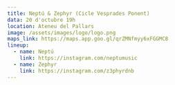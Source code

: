 ```yaml
---
title: Neptú & Zephyr (Cicle Vesprades Ponent)
data: 20 d'octubre 19h
location: Ateneu del Pallars
image: /assets/images/logo/logo.png
maps_link: https://maps.app.goo.gl/qrZMNfmyy6xFGGMC8
lineup:
  - name: Neptú
    link: https://instagram.com/neptumusic
  - name: Zephyr
    link: https://instagram.com/z3phyrdnb
---
```

